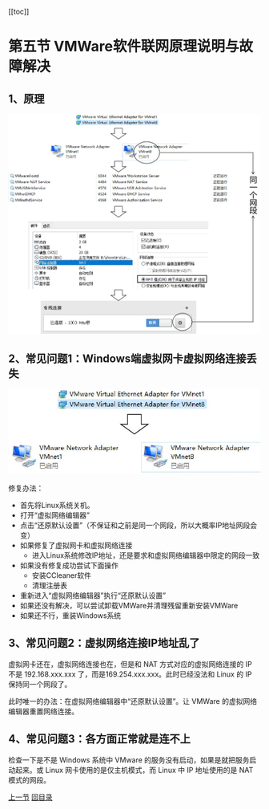 [[toc]]

# 第五节 VMWare软件联网原理说明与故障解决

## 1、原理

![./images](./images/img009.jpg)



## 2、常见问题1：Windows端虚拟网卡虚拟网络连接丢失

![./images](./images/img010.jpg)

修复办法：

- 首先将Linux系统关机。
- 打开“虚拟网络编辑器”
- 点击“还原默认设置”（不保证和之前是同一个网段，所以大概率IP地址网段会变）
- 如果修复了虚拟网卡和虚拟网络连接
  - 进入Linux系统修改IP地址，还是要求和虚拟网络编辑器中限定的网段一致
- 如果没有修复成功尝试下面操作
  - 安装CCleaner软件
  - 清理注册表
- 重新进入“虚拟网络编辑器”执行“还原默认设置”
- 如果还没有解决，可以尝试卸载VMWare并清理残留重新安装VMWare
- 如果还不行，重装Windows系统



## 3、常见问题2：虚拟网络连接IP地址乱了

虚拟网卡还在，虚拟网络连接也在，但是和 NAT 方式对应的虚拟网络连接的 IP 不是 192.168.xxx.xxx 了，而是169.254.xxx.xxx。此时已经没法和 Linux 的 IP 保持同一个网段了。<br/>

此时唯一的办法：在虚拟网络编辑器中“还原默认设置”。让 VMWare 的虚拟网络编辑器重置网络连接。



## 4、常见问题3：各方面正常就是连不上

检查一下是不是 Windows 系统中 VMware 的服务没有启动，如果是就把服务启动起来。或 Linux 网卡使用的是仅主机模式，而 Linux 中 IP 地址使用的是 NAT 模式的网段。



[上一节](verse04-environment.html) [回目录](index.html)